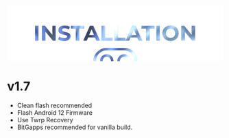  <img src="https://raw.githubusercontent.com/DroidX-UI-Devices/Official_Devices/13/banners/install.png" />

# v1.7

- Clean flash recommended
- Flash Android 12 Firmware
- Use Twrp Recovery
- BitGapps recommended for vanilla build.
